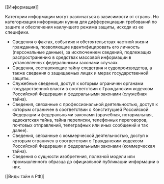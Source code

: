 [[Информация]]

Категории информации могут различаться в зависимости от страны. Но категоризация информации нужна для дифференциации требований по защите и обеспечения наилучшего режима защиты, исходя из ее специфики.

- Сведения о фактах, событиях и обстоятельствах частной жизни гражданина, позволяющие идентифицировать его личность (персональные данные), за исключением сведений, подлежащих распространению в средствах массовой информации в установленных федеральными законами случаях.
- Сведения, составляющие тайну следствия и судопроизводства, а также сведения о защищаемых лицах и мерах государственной защиты.
- Служебные сведения, доступ к которым ограничен органами государственной власти в соответствии с Гражданским кодексом Российской Федерации и федеральными законами (служебная тайна).
- Сведения, связанные с профессиональной деятельностью, доступ к которым ограничен в соответствии с Конституцией Российской Федерации и федеральными законами (врачебная, нотариальная, адвокатская тайна, тайна переписки, телефонных переговоров, почтовых отправлений, телеграфных или иных сообщений и так далее).
- Сведения, связанные с коммерческой деятельностью, доступ к которым ограничен в соответствии с Гражданским кодексом Российской Федерации и федеральными законами (коммерческая тайна).
- Сведения о сущности изобретения, полезной модели или промышленного образца до официальной публикации информации о них.

[[Виды тайн в РФ]]
